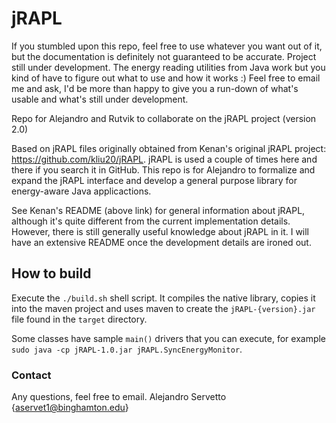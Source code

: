 # jRAPL
If you stumbled upon this repo, feel free to use whatever you want out of it, but the documentation is definitely not guaranteed to be accurate. Project still 
under development. The energy reading utilities from Java work but you kind of have to figure out what to use and how it works :) Feel free to email me and ask,
I'd be more than happy to give you a run-down of what's usable and what's still under development.

Repo for Alejandro and Rutvik to collaborate on the jRAPL project (version 2.0)

Based on jRAPL files originally obtained from Kenan's original jRAPL project: https://github.com/kliu20/jRAPL. jRAPL is used a couple of times here and
there if you search it in GitHub. This repo is for Alejandro to formalize and expand the jRAPL interface and develop a general purpose
library for energy-aware Java applicactions.

See Kenan's README (above link) for general information about jRAPL, although it's quite different from the current implementation details. However, there
is still generally useful knowledge about jRAPL in it. I will have an extensive README once the development details are ironed out.

## How to build
Execute the `./build.sh` shell script. It compiles the native library, copies it into the maven project and uses maven to create the `jRAPL-{version}.jar` file
found in the `target` directory.

Some classes have sample `main()` drivers that you can execute, for example `sudo java -cp jRAPL-1.0.jar jRAPL.SyncEnergyMonitor`.

### Contact
Any questions, feel free to email. Alejandro Servetto {aservet1@binghamton.edu}
